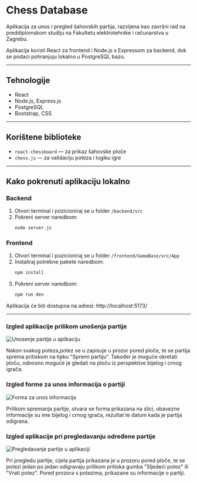# Chess Database

Aplikacija za unos i pregled šahovskih partija, razvijena kao završni rad na preddiplomskom studiju na Fakultetu elektrotehnike i računarstva u Zagrebu.

Aplikacija koristi React za frontend i Node.js s Expressom za backend, dok se podaci pohranjuju lokalno u PostgreSQL bazu.

---

## Tehnologije

- React  
- Node.js, Express.js  
- PostgreSQL  
- Bootstrap, CSS
 

---

## Korištene biblioteke

- `react-chessboard` — za prikaz šahovske ploče  
- `chess.js` — za validaciju poteza i logiku igre  

---

## Kako pokrenuti aplikaciju lokalno

### Backend

1. Otvori terminal i pozicioniraj se u folder `/backend/src`  
2. Pokreni server naredbom:  
   ```bash
   node server.js

### Frontend

1. Otvori terminal i pozicioniraj se u folder `/frontend/GameBase/src/App`
2. Instaliraj potrebne pakete naredbom:
   ```bash
   npm install
3. Pokreni server naredbom:  
   ```bash
   npm run dev

Aplikacija će biti dostupna na adresi: http://localhost:5173/ 

---

### Izgled aplikacije prilikom unošenja partije
![Unosenje partije u aplikaciju](./docs/unosenje.JPG)

Nakon svakog poteza,potez se u zapisuje u prozor pored ploče, te se partija sprema pritiskom na tipku "Spremi partiju". Također je moguće okretati ploču, odnosno moguće je gledati na ploču iz perspektive bijelog i crnog igrača.

### Izgled forme za unos informacija o partiji
![Forma za unos informacija](./docs/forma.JPG)

Prilikom spremanja partije, otvara se forma prikazana na slici, obavezne informacije su ime bijelog i crnog igrača, rezultat te datum kada je partija odigrana.

### Izgled aplikacije pri pregledavanju određene partije
![Pregledavanje partije u aplikaciji](./docs/pregled.JPG)

Pri pregledu partije, cijela partija prikazana je u prozoru pored ploče, te se potezi jedan po jedan odigravaju prilikom pritiska gumba "Sljedeći potez" ili "Vrati potez". Pored prozora s potezima, prikazane su informacije o partiji.
